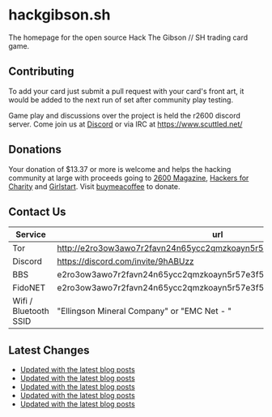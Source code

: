 # hackgibson.sh
The homepage for the open source Hack The Gibson // SH trading card game.


## Contributing

To add your card just submit a pull request with your card's front art, it would be added to the next run of set after community play testing.

Game play and discussions over the project is held the r2600 discord server. Come join us at [Discord](https://discord.com/invite/9hABUzz) or via IRC at https://www.scuttled.net/


## Donations

Your donation of $13.37 or more is welcome and helps the hacking community at large with proceeds going to [2600 Magazine](https://2600.com/), [Hackers for Charity](https://hackersforcharity.org) and [Girlstart](https://girlstart.org).  Visit [buymeacoffee](https://www.buymeacoffee.com/hackgibson.sh) to donate.


## Contact Us

Service | url
-|-
Tor | http://e2ro3ow3awo7r2favn24n65ycc2qmzkoayn5r57e3f56nvjwdcgg32ad.onion
Discord | https://discord.com/invite/9hABUzz
BBS | e2ro3ow3awo7r2favn24n65ycc2qmzkoayn5r57e3f56nvjwdcgg32ad.onion:23
FidoNET | e2ro3ow3awo7r2favn24n65ycc2qmzkoayn5r57e3f56nvjwdcgg32ad.onion:24554
Wifi / Bluetooth SSID | "Ellingson Mineral Company" or "EMC Net - <fidonet address>"

## Latest Changes
<!-- BLOG-POST-LIST:START -->
- [Updated with the latest blog posts](https://github.com/DFW2600/hackgibson.sh/commit/53c8fa1e1881ba210cec9f2a0a86398c4038cdd1)
- [Updated with the latest blog posts](https://github.com/DFW2600/hackgibson.sh/commit/ca634b10a987977feeb928f2d05e0d25274e9495)
- [Updated with the latest blog posts](https://github.com/DFW2600/hackgibson.sh/commit/f1c33c33270c7d3377f93f656eca6c036f372351)
- [Updated with the latest blog posts](https://github.com/DFW2600/hackgibson.sh/commit/b3893ab62953277fc976bb70727bdbb5a9cd0d68)
- [Updated with the latest blog posts](https://github.com/DFW2600/hackgibson.sh/commit/98549ba67eb48dd63a5d71d76296f70ec3a69c05)
<!-- BLOG-POST-LIST:END -->
